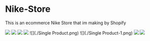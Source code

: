 # Nike-Store

This is an ecommerce Nike Store that im making by Shopify

![](./HomePage.png)
![](./HomePage-1.png)
![](./Products-1.png)
![](./Products.png)
![](./Single Product.png)
![](./Single Product-1.png)
![](./Cart.png)
![](./Cart-1.png)
